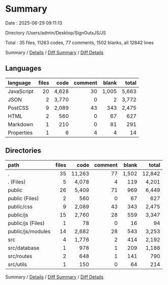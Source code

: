 # Summary

Date : 2025-06-29 09:11:13

Directory /Users/admin/Desktop/SignOutsJS/JS

Total : 35 files,  11263 codes, 77 comments, 1502 blanks, all 12842 lines

Summary / [Details](details.md) / [Diff Summary](diff.md) / [Diff Details](diff-details.md)

## Languages
| language | files | code | comment | blank | total |
| :--- | ---: | ---: | ---: | ---: | ---: |
| JavaScript | 20 | 4,628 | 30 | 1,005 | 5,663 |
| JSON | 2 | 3,770 | 0 | 2 | 3,772 |
| PostCSS | 9 | 2,089 | 43 | 343 | 2,475 |
| HTML | 2 | 560 | 0 | 67 | 627 |
| Markdown | 1 | 210 | 0 | 81 | 291 |
| Properties | 1 | 6 | 4 | 4 | 14 |

## Directories
| path | files | code | comment | blank | total |
| :--- | ---: | ---: | ---: | ---: | ---: |
| . | 35 | 11,263 | 77 | 1,502 | 12,842 |
| . (Files) | 5 | 4,078 | 4 | 119 | 4,201 |
| public | 26 | 5,409 | 71 | 969 | 6,449 |
| public (Files) | 2 | 560 | 0 | 67 | 627 |
| public/css | 9 | 2,089 | 43 | 343 | 2,475 |
| public/js | 15 | 2,760 | 28 | 559 | 3,347 |
| public/js (Files) | 1 | 78 | 0 | 16 | 94 |
| public/js/modules | 14 | 2,682 | 28 | 543 | 3,253 |
| src | 4 | 1,776 | 2 | 414 | 2,192 |
| src/database | 1 | 978 | 1 | 209 | 1,188 |
| src/routes | 2 | 648 | 1 | 141 | 790 |
| src/utils | 1 | 150 | 0 | 64 | 214 |

Summary / [Details](details.md) / [Diff Summary](diff.md) / [Diff Details](diff-details.md)